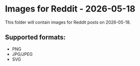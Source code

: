 # Images for Reddit - 2026-05-18

This folder will contain images for Reddit posts on 2026-05-18.

## Supported formats:
- PNG
- JPG/JPEG
- SVG
